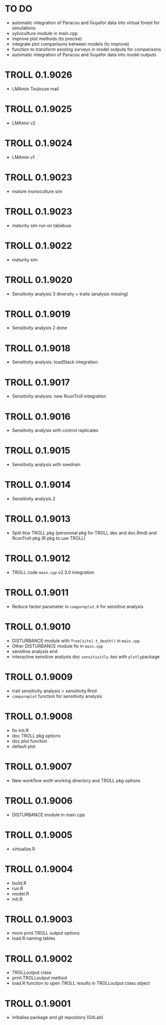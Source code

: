 # TO DO

* automatic integration of Paracou and Guyafor data into virtual forest for simulations
* sylviculture module in main.cpp
* improve plot methods (to precise)
* integrate plot comparisons between models (to improve)
* function to transform existing surveys in model outputs for comparisons
* automatic integration of Paracou and Guyafor data into model outputs

# TROLL 0.1.9026

* LMAmin Toulouse mail

# TROLL 0.1.9025

* LMAmin v2

# TROLL 0.1.9024

* LMAmin v1

# TROLL 0.1.9023

* mature monoculture sim

# TROLL 0.1.9023

* maturity sim run on tabebuia

# TROLL 0.1.9022

* maturity sim

# TROLL 0.1.9020

* Sensitivity analysis 3 diversity + traits (analysis missing)

# TROLL 0.1.9019

* Sensitivity analysis 2 done

# TROLL 0.1.9018

* Sensitivity analysis: loadStack integration

# TROLL 0.1.9017

* Sensitivity analysis: new RconTroll integration

# TROLL 0.1.9016

* Sensitivity analysis with control replicates

# TROLL 0.1.9015

* Sensitivity analysis with seedrain

# TROLL 0.1.9014

* Sensitivity analysis 2

# TROLL 0.1.9013

* Split btw TROLL pkg (personnal pkg for TROLL dev and doc.Rmd) and RconTroll pkg (R pkg to use TROLL)

# TROLL 0.1.9012

* TROLL code `main.cpp` v2.3.0 integration

# TROLL 0.1.9011

* Reduce factor parameter in `compareplot.R` for sensitive analysis

# TROLL 0.1.9010

* DISTURBANCE module with `Tree[site].t_death()` in `main.cpp`
* Other DISTURBANCE module fix in `main.cpp`
* sensitive analysis end
* interactive sensitive analysis doc `sensitivitly.Rmd` with `plotly`package

# TROLL 0.1.9009

* trait sensitivity analysis > sensitivity.Rmd
* `compareplot` function for sensitivity analysis

# TROLL 0.1.9008

* fix init.R
* doc TROLL pkg options
* doc plut function
* default plot

# TROLL 0.1.9007

* New workflow woth working directory and TROLL pkg options

# TROLL 0.1.9006

* DISTURBANCE module in main.cpp

# TROLL 0.1.9005

* virtualize.R

# TROLL 0.1.9004

* build.R
* run.R
* model.R
* init.R

# TROLL 0.1.9003

* more print.TROLL output options
* load.R naming tables

# TROLL 0.1.9002

* TROLLoutput class
* print.TROLLoutput method
* load.R function to open TROLL results in TROLLoutput class object

# TROLL 0.1.9001

* Initialise package and git repository (GitLab)
